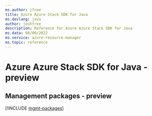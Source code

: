 ```yaml
---
ms.author: jfree
title: Azure Azure Stack SDK for Java
ms.devlang: java
author: joshfree
description: Reference for Azure Azure Stack SDK for Java
ms.data: 08/09/2022
ms.service: azure-resource-manager
ms.topic: reference
---
```

# Azure Azure Stack SDK for Java - preview

## Management packages - preview
[!INCLUDE [mgmt-packages](azure-stack-mgmt-index.md)]